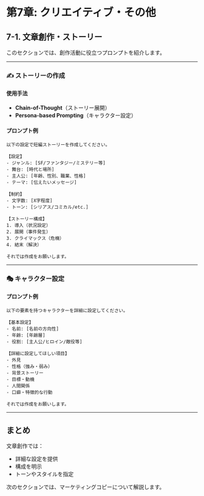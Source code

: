 # 第7章: クリエイティブ・その他

## 7-1. 文章創作・ストーリー

このセクションでは、創作活動に役立つプロンプトを紹介します。

---

### ✍️ ストーリーの作成

#### 使用手法
- **Chain-of-Thought**（ストーリー展開）
- **Persona-based Prompting**（キャラクター設定）

#### プロンプト例

```
以下の設定で短編ストーリーを作成してください。

【設定】
- ジャンル: [SF/ファンタジー/ミステリー等]
- 舞台: [時代と場所]
- 主人公: [年齢、性別、職業、性格]
- テーマ: [伝えたいメッセージ]

【制約】
- 文字数: [X字程度]
- トーン: [シリアス/コミカル/etc.]

【ストーリー構成】
1. 導入（状況設定）
2. 展開（事件発生）
3. クライマックス（危機）
4. 結末（解決）

それでは作成をお願いします。
```

---

### 🎭 キャラクター設定

#### プロンプト例

```
以下の要素を持つキャラクターを詳細に設定してください。

【基本設定】
- 名前: [名前の方向性]
- 年齢: [年齢層]
- 役割: [主人公/ヒロイン/敵役等]

【詳細に設定してほしい項目】
- 外見
- 性格（強み・弱み）
- 背景ストーリー
- 目標・動機
- 人間関係
- 口癖・特徴的な行動

それでは作成をお願いします。
```

---

## まとめ

文章創作では：
- 詳細な設定を提供
- 構成を明示
- トーンやスタイルを指定

次のセクションでは、マーケティングコピーについて解説します。
